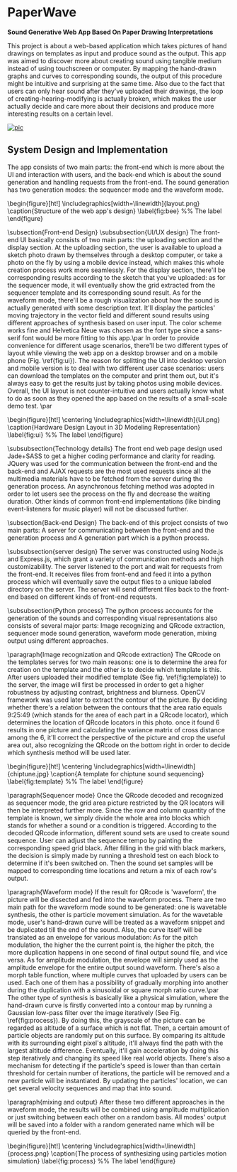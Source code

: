 # PaperWave

__Sound Generative Web App Based On Paper Drawing Interpretations__

This project is about a web-based application which takes pictures of hand drawings on templates as input and produce sound as the output. This app was aimed to discover more about  creating sound using tangible medium instead of using touchscreen or computer. By mapping the hand-drawn graphs and curves to corresponding sounds, the output of this procedure might be intuitive and surprising at the same time. Also due to the fact that users can only hear sound after they've uploaded their drawings, the loop of creating-hearing-modifying is actually broken, which makes the user actually decide and care more about their decisions and produce more interesting results on a certain level.

[![pic](https://i.vimeocdn.com/video/681138829_1280x720.jpg)](https://vimeo.com/254080662)



## System Design and Implementation

The app consists of two main parts: the front-end which is more about the UI and interaction with users, and the back-end which is about the sound generation and handling requests from the front-end. The sound generation has two generation modes: the sequencer mode and the waveform mode.


\begin{figure}[ht!]
\includegraphics[width=\linewidth]{layout.png}
\caption{Structure of the web app's design}
\label{fig:bee} %% The label
\end{figure}


\subsection{Front-end Design} 
\subsubsection{UI/UX design}
The front-end UI basically consists of two main parts: the uploading section and the display section. At the uploading section, the user is available to upload a sketch photo drawn by themselves through a desktop computer, or take a photo on the fly by using a mobile device instead, which makes this whole creation process work more seamlessly. For the display section, there'll be corresponding results according to the sketch that you've uploaded: as for the sequencer mode, it will eventually show the grid extracted from the sequencer template and its corresponding sound result. As for the waveform mode, there'll be a rough visualization about how the sound is actually generated with some description text. It'll display the particles' moving trajectory in the vector field and different sound results using different approaches of synthesis based on user input. The color scheme works fine and Helvetica Neue was chosen as the font type since a sans-serif font would be more fitting to this app.\par
In order to provide convenience for different usage scenarios, there'll be two different types of layout while viewing the web app on a desktop browser and on a mobile phone (Fig. \ref{fig:ui}). The reason for splitting the UI into desktop version and mobile version is to deal with two different user case scenarios: users can download the templates on the computer and print them out, but it's always easy to get the results just by taking photos using mobile devices. Overall, the UI layout is not counter-intuitive and users actually know what to do as soon as they opened the app based on the results of a small-scale demo test. \par

\begin{figure}[ht!]
\centering
\includegraphics[width=\linewidth]{UI.png}
\caption{Hardware Design Layout in 3D Modeling Representation}
\label{fig:ui} %% The label
\end{figure}

\subsubsection{Technology details}
The front end web page design used Jade+SASS to get a higher coding performance and clarity for reading. JQuery was used for the communication between the front-end and the back-end and AJAX requests are the most used requests since all the multimedia materials have to be fetched from the server during the generation process. An asynchronous fetching method was adopted in order to let users see the process on the fly and decrease the waiting duration. Other kinds of common front-end implementations (like binding event-listeners for music player) will not be discussed further.

\subsection{Back-end Design} 
The back-end of this project consists of two main parts: A server for communicating between the front-end and the generation process and A generation part which is a python process.

\subsubsection{server design}
The server was constructed using Node.js and Express.js, which grant a variety of communication methods and high customizability. The server listened to the port and wait for requests from the front-end. It receives files from front-end and feed it into a python process which will eventually save the output files to a unique labeled directory on the server. The server will send different files back to the front-end based on different kinds of front-end requests.

\subsubsection{Python process}
The python process accounts for the generation of the sounds and corresponding visual representations also consists of several major parts: Image recognizing and QRcode extraction, sequencer mode sound generation, waveform mode generation, mixing output using different approaches.

\paragraph{Image recognization and QRcode extraction}
The QRcode on the templates serves for two main reasons: one is to determine the area for creation on the template and the other is to decide which template is this. After users uploaded their modified template (See fig. \ref{fig:template}) to the server, the image will first be processed in order to get a higher robustness by adjusting contrast, brightness and blurness. OpenCV framework was used later to extract the contour of the picture. By deciding whether there's a relation between the contours that the area ratio equals 9:25:49 (which stands for the area of each part in a QRcode locator), which determines the location of QRcode locators in this photo. once it found 6 results in one picture and calculating the variance matrix of cross distance among the 6, it'll correct the perspective of the picture and crop the useful area out, also recognizing the QRcode on the bottom right in order to decide which synthesis method will be used later.

\begin{figure}[ht!]
\centering
\includegraphics[width=\linewidth]{chiptune.jpg}
\caption{A template for chiptune sound sequencing}
\label{fig:template} %% The label
\end{figure}

\paragraph{Sequencer mode}
Once the QRcode decoded and recognized as sequencer mode, the grid area picture restricted by the QR locators will then be interpreted further more. Since the row and column quantity of the template is known, we simply divide the whole area into blocks which stands for whether a sound or a condition is triggered. According to the decoded QRcode information, different sound sets are used to create sound sequence. User can adjust the sequence tempo by painting the corresponding speed grid black. After filling in the grid with black markers, the decision is simply made by running a threshold test on each block to determine if it's been switched on. Then the sound set samples will be mapped to corresponding time locations and return a mix of each row's output. 

\paragraph{Waveform mode}
If the result for QRcode is 'waveform', the picture will be dissected and fed into the waveform process. There are two main path for the waveform mode sound to be generated: one is wavetable synthesis, the other is particle movement simulation. As for the wavetable mode, user's hand-drawn curve will be treated as a waveform snippet and be duplicated till the end of the sound. Also, the curve itself will be translated as an envelope for various modulation: As for the pitch modulation, the higher the the current point is, the higher the pitch, the more duplication happens in one second of final output sound file, and vice versa. As for amplitude modulation, the envelope will simply used as the amplitude envelope for the entire output sound waveform. There's also a morph table function, where multiple curves that uploaded by users can be used. Each one of them has a possibility of gradually morphing into another during the duplication with a sinusoidal or square morph ratio curve.\par
The other type of synthesis is basically like a physical simulation, where the hand-drawn curve is firstly converted into a contour map by running a Gaussian low-pass filter over the image iteratively (See Fig. \ref{fig:process}). By doing this, the grayscale of the picture can be regarded as altitude of a surface which is not flat. Then, a certain amount of particle objects are randomly put on this surface. By comparing its altitude with its surrounding eight pixel's altitude, it'll always find the path with the largest altitude difference. Eventually, it'll gain acceleration by doing this step iteratively and changing its speed like real world objects. There's also a mechanism for detecting if the particle's speed is lower than than certain threshold for certain number of iterations, the particle will be removed and a new particle will be instantiated. By updating the particles' location, we can get several velocity sequences and map that into sound.

\paragraph{mixing and output}
After these two different approaches in the waveform mode, the results will be combined using amplitude multiplication or just switching between each other on a random basis. All modes' output will be saved into a folder with a random generated name which will be queried by the front-end.

\begin{figure}[ht!]
\centering
\includegraphics[width=\linewidth]{process.png}
\caption{The process of synthesizing using particles motion simulation}
\label{fig:process} %% The label
\end{figure}

